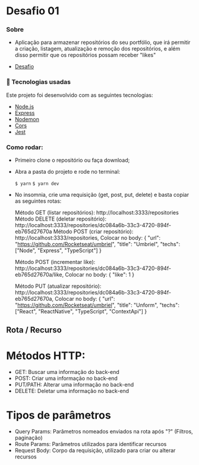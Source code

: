 # Desafio 01
### Sobre
- Aplicação para armazenar repositórios do seu portfólio, que irá permitir a criação, listagem, atualização e remoção dos repositórios, e além disso permitir que os repositórios possam receber "likes"

- [Desafio](https://github.com/Rocketseat/bootcamp-gostack-desafios/tree/master/desafio-conceitos-nodejs)

### :rocket: Tecnologias usadas
Este projeto foi desenvolvido com as seguintes tecnologias:
- [Node.js](https://nodejs.org/en/)
- [Express](https://expressjs.com/pt-br/)
- [Nodemon](https://www.npmjs.com/package/nodemon)
- [Cors](https://www.npmjs.com/package/cors)
- [Jest](https://www.npmjs.com/package/jest)

### Como rodar:

- Primeiro clone o repositório ou faça download;
- Abra a pasta do projeto e rode no terminal:

  `$ yarn`
  `$ yarn dev`

- No insomnia, crie uma requisição (get, post, put, delete) e basta copiar as seguintes rotas:

  Método GET (listar repositórios): http://localhost:3333/repositories
  Método DELETE (deletar repositório): http://localhost:3333/repositories/dc084a6b-33c3-4720-894f-eb765d27670a
  Método POST (criar repositório): http://localhost:3333/repositories,
      		Colocar no body: 
          {
      				"url": "https://github.com/Rocketseat/umbriel",
              "title": "Umbriel",
              "techs": ["Node", "Express", "TypeScript"]
      		}

  Método POST (incrementar like): http://localhost:3333/repositories/dc084a6b-33c3-4720-894f-eb765d27670a/like,
      		Colocar no body: 
          {
      				"like": 1
      		}

  Método PUT (atualizar repositório): http://localhost:3333/repositories/dc084a6b-33c3-4720-894f-eb765d27670a,
      		Colocar no body: 
          {
      				"url": "https://github.com/Rocketseat/umbriel",
              "title": "Unform",
              "techs": ["React", "ReactNative", "TypeScript", "ContextApi"]
      		}

## Rota / Recurso
# Métodos HTTP:
- GET: Buscar uma informação do back-end
- POST: Criar uma informação no back-end
- PUT/PATH: Alterar uma informação no back-end
- DELETE: Deletar uma informação no back-end


# Tipos de parâmetros
- Query Params: Parâmetros nomeados enviados na rota após "?" (Filtros, paginação)
- Route Params: Parâmetros utilizados para identificar recursos
- Request Body: Corpo da requisição, utilizado para criar ou alterar recursos
